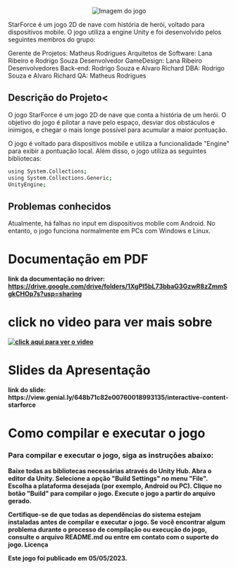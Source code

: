 
<p align="center">
  <img src="https://i.imgur.com/BCegXEu.png" alt="Imagem do jogo" />
</p>

StarForce é um jogo 2D de nave com história de herói, voltado para dispositivos mobile. O jogo utiliza a engine Unity e foi desenvolvido pelos seguintes membros do grupo:

Gerente de Projetos: Matheus Rodrigues
Arquitetos de Software: Lana Ribeiro e Rodrigo Souza
Desenvolvedor GameDesign: Lana Ribeiro
Desenvolvedores Back-end: Rodrigo Souza e Alvaro Richard
DBA: Rodrigo Souza e Alvaro Richard
QA: Matheus Rodrigues 

## Descrição do Projeto<

O jogo StarForce é um jogo 2D de nave que conta a história de um herói. O objetivo do jogo é pilotar a nave pelo espaço, desviar dos obstáculos e inimigos, e chegar o mais longe possível para acumular a maior pontuação.

O jogo é voltado para dispositivos mobile e utiliza a funcionalidade "Engine" para exibir a pontuação local. Além disso, o jogo utiliza as seguintes bibliotecas:
```sh
using System.Collections;
using System.Collections.Generic;
UnityEngine;
```

## Problemas conhecidos

Atualmente, há falhas no input em dispositivos mobile com Android. No entanto, o jogo funciona normalmente em PCs com Windows e Linux.

<h1><b>Documentação em PDF<b></h1>

link da documentação no driver: https://drive.google.com/drive/folders/1XgPl5bL73bbaG3GzwR8zZmmSgkCHOp7s?usp=sharing

# click no video para ver mais sobre  
[![click aqui para ver o video ](https://img.youtube.com/vi/aEPwJ4XZwks/0.jpg)](https://youtu.be/aEPwJ4XZwks)

<h1>Slides da Apresentação</h1>
link do slide: https://view.genial.ly/648b71c82e00760018993135/interactive-content-starforce


<h1>Como compilar e executar o jogo</h1>

### Para compilar e executar o jogo, siga as instruções abaixo:

  Baixe todas as bibliotecas necessárias através do Unity Hub.
  Abra o editor da Unity.
  Selecione a opção "Build Settings" no menu "File".
  Escolha a plataforma desejada (por exemplo, Android ou PC).
  Clique no botão "Build" para compilar o jogo.
  Execute o jogo a partir do arquivo gerado.

Certifique-se de que todas as dependências do sistema estejam instaladas antes de compilar e executar o jogo. Se você encontrar algum problema durante o processo de compilação ou execução do jogo, consulte o arquivo README.md ou entre em contato com o suporte do jogo.
Licença



Este jogo foi publicado em 05/05/2023.

